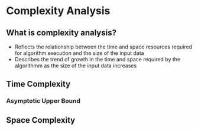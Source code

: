 # Complexity Analysis

## What is complexity analysis?

- Reflects the relationship between the time and space resources required for algorithm execution and the size of the input data
- Describes the trend of growth in the time and space required by the algorithmm as the size of the input data increases

## Time Complexity

### Asymptotic Upper Bound

## Space Complexity